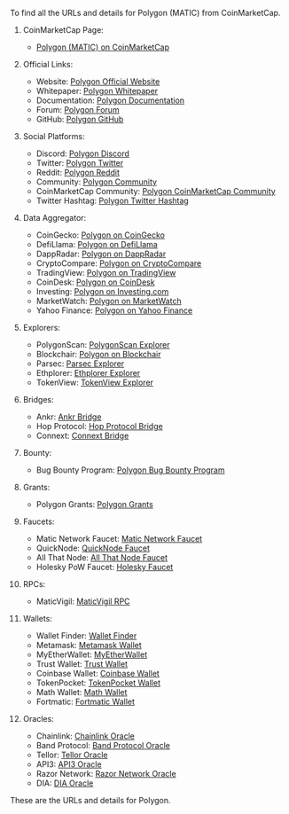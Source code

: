 To find all the URLs and details for Polygon (MATIC) from CoinMarketCap.
1. CoinMarketCap Page:
   - [Polygon (MATIC) on CoinMarketCap](https://coinmarketcap.com/currencies/polygon/)

2. Official Links:
   - Website: [Polygon Official Website](https://polygon.technology/)
   - Whitepaper: [Polygon Whitepaper](https://polygon.technology/whitepaper)
   - Documentation: [Polygon Documentation](https://docs.polygon.technology/)
   - Forum: [Polygon Forum](https://forum.matic.network/)
   - GitHub: [Polygon GitHub](https://github.com/maticnetwork)

3. Social Platforms:
   - Discord: [Polygon Discord](https://discord.gg/6qDyMsj)
   - Twitter: [Polygon Twitter](https://twitter.com/0xPolygon)
   - Reddit: [Polygon Reddit](https://www.reddit.com/r/maticnetwork/)
   - Community: [Polygon Community](https://polygon.technology/community/)
   - CoinMarketCap Community: [Polygon CoinMarketCap Community](https://coinmarketcap.com/currencies/polygon/community/)
   - Twitter Hashtag: [Polygon Twitter Hashtag](https://twitter.com/hashtag/polygon)

4. Data Aggregator:
   - CoinGecko: [Polygon on CoinGecko](https://www.coingecko.com/en/coins/polygon)
   - DefiLlama: [Polygon on DefiLlama](https://defillama.com/chain/Polygon)
   - DappRadar: [Polygon on DappRadar](https://dappradar.com/chain/polygon)
   - CryptoCompare: [Polygon on CryptoCompare](https://www.cryptocompare.com/coins/matic/overview)
   - TradingView: [Polygon on TradingView](https://www.tradingview.com/symbols/MATICUSD/)
   - CoinDesk: [Polygon on CoinDesk](https://www.coindesk.com/price/polygon)
   - Investing: [Polygon on Investing.com](https://www.investing.com/crypto/polygon/matic-usd)
   - MarketWatch: [Polygon on MarketWatch](https://www.marketwatch.com/investing/cryptocurrency/maticusd)
   - Yahoo Finance: [Polygon on Yahoo Finance](https://finance.yahoo.com/quote/MATIC-USD)

5. Explorers:
   - PolygonScan: [PolygonScan Explorer](https://polygonscan.com/)
   - Blockchair: [Polygon on Blockchair](https://blockchair.com/polygon)
   - Parsec: [Parsec Explorer](https://parsec.xyz/)
   - Ethplorer: [Ethplorer Explorer](https://ethplorer.io/)
   - TokenView: [TokenView Explorer](https://polygonscan.com/)

6. Bridges:
   - Ankr: [Ankr Bridge](https://app.ankr.com/bridge)
   - Hop Protocol: [Hop Protocol Bridge](https://hop.exchange/)
   - Connext: [Connext Bridge](https://connext.network/)

7. Bounty:
   - Bug Bounty Program: [Polygon Bug Bounty Program](https://polygon.technology/security/bug-bounty)

8. Grants:
   - Polygon Grants: [Polygon Grants](https://polygon.technology/grants/)

9. Faucets:
   - Matic Network Faucet: [Matic Network Faucet](https://faucet.matic.network/)
   - QuickNode: [QuickNode Faucet](https://faucet.quicknode.com/polygon)
   - All That Node: [All That Node Faucet](https://www.allthatnode.com/faucet/matic.matic)
   - Holesky PoW Faucet: [Holesky Faucet](https://matic.supply/faucet)

10. RPCs:
    - MaticVigil: [MaticVigil RPC](https://maticvigil.com/)

11. Wallets:
    - Wallet Finder: [Wallet Finder](https://wallet.polygon.technology/)
    - Metamask: [Metamask Wallet](https://metamask.io/)
    - MyEtherWallet: [MyEtherWallet](https://www.myetherwallet.com/)
    - Trust Wallet: [Trust Wallet](https://trustwallet.com/)
    - Coinbase Wallet: [Coinbase Wallet](https://wallet.coinbase.com/)
    - TokenPocket: [TokenPocket Wallet](https://www.tokenpocket.pro/)
    - Math Wallet: [Math Wallet](https://mathwallet.org/)
    - Fortmatic: [Fortmatic Wallet](https://fortmatic.com/)

12. Oracles:
    - Chainlink: [Chainlink Oracle](https://chain.link/)
    - Band Protocol: [Band Protocol Oracle](https://bandprotocol.com/)
    - Tellor: [Tellor Oracle](https://tellor.io/)
    - API3: [API3 Oracle](https://api3.org/)
    - Razor Network: [Razor Network Oracle](https://razor.network/)
    - DIA: [DIA Oracle](https://diadata.org/)

These are the URLs and details for Polygon.

